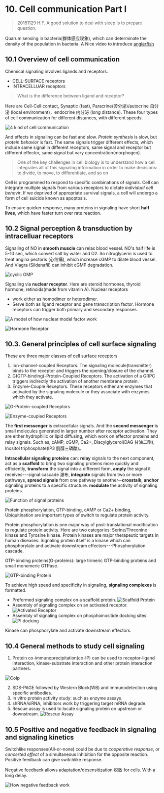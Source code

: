 # 10. Cell communication Part I
> 20181129 H.F.
> A good solution to deal with sleep is to prepare question.

Quarum sensing in bacteria(群体感应现象), which can determinate the density of
the population in bacteria.
A Nice video to introduce
[anglerfish](https://video.nationalgeographic.com/video/weirdest-angler-fish)


## 10.1 Overview of cell communication
Chemical signaling involves ligands and receptors.

+ CELL-SURFACE receptors
+ INTRACELLUAR receptors

> What is the difference between ligand and receptor?

Here are Cell-Cell contact, Synaptic (fast), Paracrine(旁分泌)/autocrine 自分泌
(local environment)，endocrine 内分泌 (long distance). These four types of cell
communication for different distances, with different speeds.

![4 kind of cell communication](10/Cellcommunication.png)

And effects in signaling can be fast and slow. _Protein synthesis_ is slow, but
_protein behavior_ is fast. The same signals trigger different effects, which
include same signal in different receptors, same signal and receptor but
different effector, same signal but vary concentration(morphogen).

> One of the key challenges in cell biology is to understand how a cell
integrates all of this signaling information in order to make decisions: to
divide, to move, to differentiate, and so on

Cell is programmed to respond to specific combinations of signals. Cell can
integrate multiple signals from various receptors to dictate _individual cell
behavir_. If we deprived of appropriate survival signals, a cell will undergo
a form of cell suicide known as apoptosis.

To ensure quicker response, many proteins in signaling have short **half lives**,
which have faster turn over rate reaction.


## 10.2 Signal perception & transduction by intracelluar receptors
Signaling of NO in **smooth muscle** can relax blood vessel. NO's half life is
5-10 sec, which convert salt by water and O2. So nitroglycerin is used to treat
angina pectoris (心绞痛), which increase cGMP to dilate blood vessel. And
Viagra (Sildenafil) can inhibit cGMP degradation.

![cyclic GMP](10/cGMP.png)

Signaling via **nuclear receptor**. Here are steroid hormones, thyroid hormone,
retinoids(made from vitamin A). Nuclear receptors 

+ work either as homodimer or heterodimer.
+ Serve both as ligand receptor and gene transcription factor. Hormone receptors
can trigger both primary and secondary responses.

![A model of how nuclear model factor work](10/Nuclearmodel.png)

![Hormone Receptor](10/HormoneReceptor.png)


## 10.3. General principles of cell surface signaling
These are three major classes of cell surface receptors

1. Ion-channel-coupled Receptors. The signaling molecule(transmitter) binds to
the receptor and triggers the opening/closure of the channel.
2. G(GTP-binding)-Protein-Coupled Receptors. The activation of a GRPC triggers
indirectly the activation of another membrane protein.
3. Enzyme-Couple Receptors. These receptors either are enzymes that activated
by the signaling molecule or they associate with enzymes which they activate.

![G-Protein-coupled Receptors](10/GPCR.png)

![Enzyme-coupled Receptors](10/EnzymeCoupledReceptors.png)

The **first messenger** is extracellular signals. And the **second messenger**
is small molecules generated in larger number after receptor activation. They
are either hydrophilic or lipid diffusing, which work on effector proteins and
relay signals. Such as, cAMP, cGMP, Ca2+, Diacylglycerol(DAG 甘油二酯),
Inositol triphosphate(IP3 肌醇三磷酸)。

**Intracellular signaling proteins** can: **relay** signals to the next
component, act as a **scaffold** to bring two signaling proteins more quickly and
efficiently, **transform** the signal into a different form, **amply** the
signal it receives---signal cascade 瀑布, **integrate** signals from two or more
pathways, **spread signals** from one pathway to another--**crosstalk**,
**anchor** signaling proteins to a specific structure. **modulate** the activity
of signaling proteins.

![Function of signal proteins](10/Function.png)

Protein phosphorylation, GTP-binding, cAMP or Ca2+ binding, Ubiquitination
are important types of switch to regulate protein activity.

Protein phosphorylation is one major way of post-translational modification
to regulate protein activity. Here are two categories: Serine/Threonine
kinase and Tyrosine kinase. Protein kinases are major therapeutic targets in
human diseases. Signaling protein itself is a kinase which can phosphorylate
and activate downstream effectors---Phosphorylation cascade.

GTP-binding proteins(G-proteins): large trimeric GTP-binding proteins and small
monomeric GTPase.

![GTP-binding Protein](10/GTP-binding.png)

To achieve high speed and specificity in signaling, **signaling complexes** is
formatted.

- Preformed signaling complex on a scaffold protein.
![Scaffold Protein](10/SignalComplex_ScaffoldProtein.png)
- Assembly of signaling complex on an activated receptor.
![Activated Receptor](10/SignalComplex_ActivatedReceptor.png)
- Assembly of signaling complex on phosphoinositide docking sites.
![PI docking](10/SignalComplex_Docking.png)

Kinase can phosphorylate and activate downstream effectors.


## 10.4 General methods to study cell signaling

1. Protein co-immunoprecipitation(co-IP) can be used to receptor-ligand
interaction, kinase-substrate interaction and other protein interaction
partners.

![CoIp](10/CoIp.svg)

2. SDS-PAGE followed by Western Block(WB) and immunodetection using specific
antibodies.
3. In vitro protein activity study: such as enzyme assays.
4. shRNA/siRNA, inhibitors work by triggering target mRNA degrade.
5. Rescue assay is used to locate signaling protein on upstream or downstream.
![Rescue Assay](10/RescueAssay.png)


## 10.5 Positive and negative feedback in signaling and signaling kinetics
Switchlike responses(All-or-none) could be due to _cooperative response_, or
_concerted effect_ of a simultaneous inhibition for the opposite reaction.
Positive feedback can give switchlike response.

Negative feedback allows adaptation/desensitization 脱敏 for cells. With a long
delay.

![How negative feedback work](10/Negativefeedback.png)

